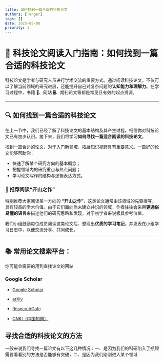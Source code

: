 ```yaml
---
title: 如何找到一篇合适的科技论文
authors: [Tanger]
tags: []
date: 2025-06-08
priority: 1
---
```


# 📄 科技论文阅读入门指南：如何找到一篇合适的科技论文

科技论文是学者与研究人员进行学术交流的重要方式。通过阅读科技论文，不仅可以了解当前领域的研究进展，还能提升自己对复杂问题的**认知能力和理解力**。在学习过程中，书籍 📕、网站 🖥、期刊论文等都是常见且有效的起点资源。

---

## 🔍 如何找到一篇合适的科技论文

在上一节中，我们已经了解了科技论文的基本结构及其产生过程，相信你对科技论文已有初步认识。接下来，我们将学习**如何寻找一篇适合阅读的科技论文**。

找到一篇合适的论文，对于入门新领域、拓展知识视野具有重要意义。一篇好的论文能够帮助你：

- 快速了解某个研究方向的基本概念；
- 把握领域内的研究重点与热点问题；
- 学习论文写作的结构与逻辑表达方式。

### 🌟 推荐阅读“开山之作”

特别推荐大家阅读某一方向的 **“开山之作”**，这类论文通常由该领域的先驱撰写，具有较高的学术价值。由于它们面向尚未建立共识的领域，作者往往会采用**更通俗易懂的语言**来描述他们的研究思路和发现，对于初学者来说极具参考价值。

我们小组鼓励每位成员阅读这类论文后，整理出**优质的学习笔记**，并发表在小组学习日志中，以便交流分享、共同成长。

---

## 📚 常用论文搜索平台：

你可能会需要的用到查找论文的网站

### Google Scholar

- [Google Scholar](https://scholar.google.com)

- [arXiv](https://arxiv.org)

- [ResearchGate](https://www.researchgate.net)

- [CNKI（中国知网）](https://www.cnki.net)

## 寻找合适的科技论文的方法

一般来说我们寻找一篇论文有以下这几种情况：一、是因为我们的科研陷入了瓶颈需要看看别的方法是否能够有突破，二、是因为我们刚刚进入某个领域
